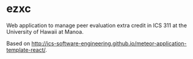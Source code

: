 # ezxc
Web application to manage peer evaluation extra credit in ICS 311 at the University of Hawaii at Manoa.

Based on http://ics-software-engineering.github.io/meteor-application-template-react/.
